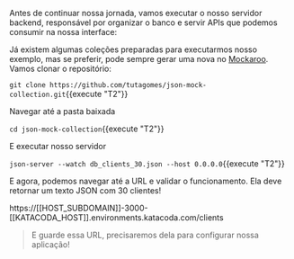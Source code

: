 Antes de continuar nossa jornada, vamos executar o nosso servidor backend, responsável por organizar o banco e servir APIs que podemos consumir na nossa interface:

Já existem algumas coleções preparadas para executarmos nosso exemplo, mas se preferir, pode sempre gerar uma nova no [Mockaroo](https://www.mockaroo.com/). Vamos clonar o repositório:

`git clone https://github.com/tutagomes/json-mock-collection.git`{{execute "T2"}}


Navegar até a pasta baixada

`cd json-mock-collection`{{execute "T2"}}

E executar nosso servidor

`json-server --watch db_clients_30.json --host 0.0.0.0`{{execute "T2"}}

E agora, podemos navegar até a URL e validar o funcionamento. Ela deve retornar um texto JSON com 30 clientes!

https://[[HOST_SUBDOMAIN]]-3000-[[KATACODA_HOST]].environments.katacoda.com/clients

> E guarde essa URL, precisaremos dela para configurar nossa aplicação!
